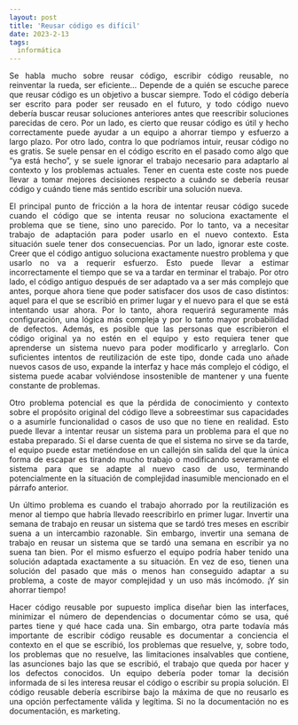 ```yaml
---
layout: post
title: 'Reusar código es difícil'
date: 2023-2-13
tags:
  informática
---
```

<p style='text-align: justify;'>Se habla mucho sobre reusar código, escribir código reusable, no reinventar la rueda, ser eficiente… Depende de a quién se escuche parece que reusar código es un objetivo a buscar siempre. Todo el código debería ser escrito para poder ser reusado en el futuro, y todo código nuevo debería buscar reusar soluciones anteriores antes que reescribir soluciones parecidas de cero. Por un lado, es cierto que reusar código es útil y hecho correctamente puede ayudar a un equipo a ahorrar tiempo y esfuerzo a largo plazo. Por otro lado, contra lo que podríamos intuir, reusar código no es gratis. Se suele pensar en el código escrito en el pasado como algo que “ya está hecho”, y se suele ignorar el trabajo necesario para adaptarlo al contexto y los problemas actuales. Tener en cuenta este coste nos puede llevar a tomar mejores decisiones respecto a cuándo se debería reusar código y cuándo tiene más sentido escribir una solución nueva.</p>

<p style='text-align: justify;'>El principal punto de fricción a la hora de intentar reusar código sucede cuando el código que se intenta reusar no soluciona exactamente el problema que se tiene, sino uno parecido. Por lo tanto, va a necesitar trabajo de adaptación para poder usarlo en el nuevo contexto. Esta situación suele tener dos consecuencias. Por un lado, ignorar este coste. Creer que el código antiguo soluciona exactamente nuestro problema y que usarlo no va a requerir esfuerzo. Esto puede llevar a estimar incorrectamente el tiempo que se va a tardar en terminar el trabajo. Por otro lado, el código antiguo después de ser adaptado va a ser más complejo que antes, porque ahora tiene que poder satisfacer dos usos de caso distintos: aquel para el que se escribió en primer lugar y el nuevo para el que se está intentando usar ahora. Por lo tanto, ahora requerirá seguramente más configuración, una lógica más compleja y por lo tanto mayor probabilidad de defectos. Además, es posible que las personas que escribieron el código original ya no estén en el equipo y esto requiera tener que aprenderse un sistema nuevo para poder modificarlo y arreglarlo. Con suficientes intentos de reutilización de este tipo, donde cada uno añade nuevos casos de uso, expande la interfaz y hace más complejo el código, el sistema puede acabar volviéndose insostenible de mantener y una fuente constante de problemas.</p>

<p style='text-align: justify;'>Otro problema potencial es que la pérdida de conocimiento y contexto sobre el propósito original del código lleve a sobreestimar sus capacidades o a asumirle funcionalidad o casos de uso que no tiene en realidad. Esto puede llevar a intentar reusar un sistema para un problema para el que no estaba preparado. Si el darse cuenta de que el sistema no sirve se da tarde, el equipo puede estar metiéndose en un callejón sin salida del que la única forma de escapar es tirando mucho trabajo o modificando severamente el sistema para que se adapte al nuevo caso de uso, terminando potencialmente en la situación de complejidad inasumible mencionado en el párrafo anterior.</p>

<p style='text-align: justify;'>Un último problema es cuando el trabajo ahorrado por la reutilización es menor al tiempo que habría llevado reescribirlo en primer lugar. Invertir una semana de trabajo en reusar un sistema que se tardó tres meses en escribir suena a un intercambio razonable. Sin embargo, invertir una semana de trabajo en reusar un sistema que se tardó una semana en escribir ya no suena tan bien. Por el mismo esfuerzo el equipo podría haber tenido una solución adaptada exactamente a su situación. En vez de eso, tienen una solución del pasado que más o menos han conseguido adaptar a su problema, a coste de mayor complejidad y un uso más incómodo. ¡Y sin ahorrar tiempo!</p>

<p style='text-align: justify;'>Hacer código reusable por supuesto implica diseñar bien las interfaces, minimizar el número de dependencias o documentar cómo se usa, qué partes tiene y qué hace cada una. Sin embargo, otra parte todavía más importante de escribir código reusable es documentar a conciencia el contexto en el que se escribió, los problemas que resuelve, y, sobre todo, los problemas que no resuelve, las limitaciones insalvables que contiene, las asunciones bajo las que se escribió, el trabajo que queda por hacer y los defectos conocidos. Un equipo debería poder tomar la decisión informada de si les interesa reusar el código o escribir su propia solución. El código reusable debería escribirse bajo la máxima de que no reusarlo es una opción perfectamente válida y legítima. Si no la documentación no es documentación, es marketing.</p>
